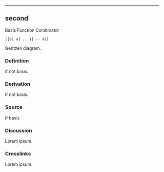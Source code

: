 ------------------------------------------------------------------------

## second

Basis Function Combinator

    ([a1 a2 ...1] -- a2)

Gentzen diagram.

### Definition

if not basis.

### Derivation

if not basis.

### Source

if basis

### Discussion

Lorem ipsum.

### Crosslinks

Lorem ipsum.
